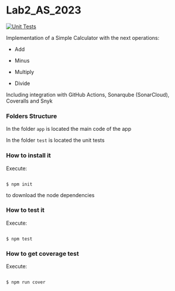 # Lab2_AS_2023



[![Unit Tests](https://github.com/YeisonCordoba07/Lab2_AS_2023/actions/workflows/testing.yml/badge.svg?branch=mi-rama)](https://github.com/YeisonCordoba07/Lab2_AS_2023/actions/workflows/testing.yml)


Implementation of a Simple Calculator with the next operations:

 

* Add

* Minus

* Multiply

* Divide

 

Including integration with GitHub Actions, Sonarqube (SonarCloud), Coveralls and Snyk

 

### Folders Structure

 

In the folder `app` is located the main code of the app

 

In the folder `test` is located the unit tests

 

### How to install it

 

Execute:

 

```shell

$ npm init

```

to download the node dependencies

 

### How to test it

 

Execute:

 

```shell

$ npm test

```

 

### How to get coverage test

 

Execute:

 

```shell

$ npm run cover

```
